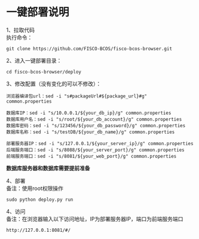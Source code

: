 # 一键部署说明

1、拉取代码<br>
执行命令：
```shell
git clone https://github.com/FISCO-BCOS/fisco-bcos-browser.git
```

2、进入一键部署目录：
```shell
cd fisco-bcos-browser/deploy
```

3、修改配置（没有变化的可以不修改）：
```shell
浏览器编译包url：sed -i "s#packageUrl#${package_url}#g" common.properties

数据库IP：sed -i "s/10.0.0.1/${your_db_ip}/g" common.properties
数据库用户名：sed -i "s/root/${your_db_account}/g" common.properties
数据库密码：sed -i "s/123456/${your_db_password}/g" common.properties
数据库名称：sed -i "s/testDB/${your_db_name}/g" common.properties

部署服务器IP：sed -i "s/127.0.0.1/${your_server_ip}/g" common.properties
后端服务端口：sed -i "s/8088/${your_server_port}/g" common.properties
前端服务端口：sed -i "s/8081/${your_web_port}/g" common.properties
```

**数据库服务器和数据库需要提前准备**

4、部署<br>
备注：使用root权限操作
```shell
sudo python deploy.py run
```

4、访问<br>
备注：在浏览器输入以下访问地址，IP为部署服务器IP，端口为前端服务端口
```
http://127.0.0.1:8081/#/
```



